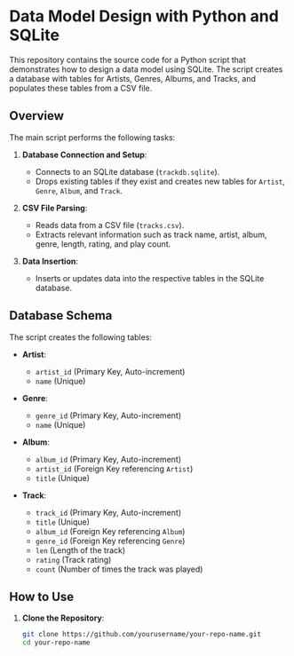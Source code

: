 # Data Model Design with Python and SQLite

This repository contains the source code for a Python script that demonstrates how to design a data model using SQLite. The script creates a database with tables for Artists, Genres, Albums, and Tracks, and populates these tables from a CSV file.

## Overview

The main script performs the following tasks:

1. **Database Connection and Setup**: 
   - Connects to an SQLite database (`trackdb.sqlite`).
   - Drops existing tables if they exist and creates new tables for `Artist`, `Genre`, `Album`, and `Track`.

2. **CSV File Parsing**:
   - Reads data from a CSV file (`tracks.csv`).
   - Extracts relevant information such as track name, artist, album, genre, length, rating, and play count.

3. **Data Insertion**:
   - Inserts or updates data into the respective tables in the SQLite database.

## Database Schema

The script creates the following tables:

- **Artist**:
  - `artist_id` (Primary Key, Auto-increment)
  - `name` (Unique)

- **Genre**:
  - `genre_id` (Primary Key, Auto-increment)
  - `name` (Unique)

- **Album**:
  - `album_id` (Primary Key, Auto-increment)
  - `artist_id` (Foreign Key referencing `Artist`)
  - `title` (Unique)

- **Track**:
  - `track_id` (Primary Key, Auto-increment)
  - `title` (Unique)
  - `album_id` (Foreign Key referencing `Album`)
  - `genre_id` (Foreign Key referencing `Genre`)
  - `len` (Length of the track)
  - `rating` (Track rating)
  - `count` (Number of times the track was played)

## How to Use

1. **Clone the Repository**:
   ```bash
   git clone https://github.com/yourusername/your-repo-name.git
   cd your-repo-name
